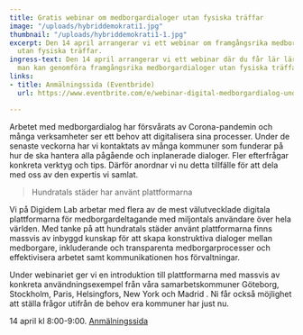 ```yaml
---
title: Gratis webinar om medborgardialoger utan fysiska träffar
image: "/uploads/hybriddemokrati1.jpg"
thumbnail: "/uploads/hybriddemokrati1-1.jpg"
excerpt: Den 14 april arrangerar vi ett webinar om framgångsrika medborgardialoger
  utan fysiska träffar.
ingress-text: Den 14 april arrangerar vi ett webinar där du får lär lära dig om hur
  man kan genomföra framgångsrika medborgardialoger utan fysiska träffar.
links:
- title: Anmälningssida (Eventbride)
  url: https://www.eventbrite.com/e/webinar-digital-medborgardialog-under-och-efter-krisen-tickets-101619968060

---
```

Arbetet med medborgardialog har försvårats av Corona-pandemin och många verksamheter ser ett behov att digitalisera sina processer. Under de senaste veckorna har vi kontaktats av många kommuner som funderar på hur de ska hantera alla pågående och inplanerade dialoger. Fler efterfrågar konkreta verktyg och tips. Därför anordnar vi nu detta tillfälle för att dela med oss av den expertis vi samlat.

> Hundratals städer har använt plattformarna

Vi på Digidem Lab arbetar med flera av de mest välutvecklade digitala plattformarna för medborgardeltagande med miljontals användare över hela världen. Med tanke på att hundratals städer använt plattformarna finns massvis av inbyggd kunskap för att skapa konstruktiva dialoger mellan medborgare, inkluderande och transparenta medborgarprocesser och effektivisera arbetet samt kommunikationen hos förvaltningar.

Under webinariet ger vi en introduktion till plattformarna med massvis av konkreta användningsexempel från våra samarbetskommuner Göteborg, Stockholm, Paris, Helsingfors, New York och Madrid . Ni får också möjlighet att ställa frågor utifrån de behov era kommuner har just nu.

14 april kl 8:00-9:00. [Anmälningssida]()